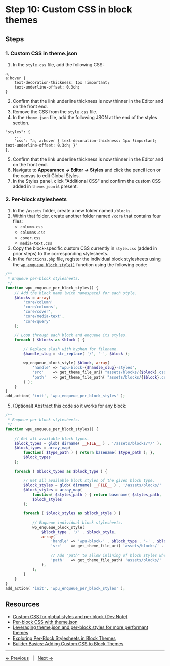 # Step 10: Custom CSS in block themes

## Steps

### 1. Custom CSS in theme.json

1. In the `style.css` file, add the following CSS:
```
a, 
a:hover { 
    text-decoration-thickness: 1px !important; 
    text-underline-offset: 0.3ch;
}
```
2. Confirm that the link underline thickness is now thinner in the Editor and on the front end.
3. Remove the CSS from the `style.css` file. 
4. In the `theme.json` file, add the following JSON at the end of the styles section. 
```
"styles": {
    ...
    "css": "a, a:hover { text-decoration-thickness: 1px !important; text-underline-offset: 0.3ch; }"
},
```
5. Confirm that the link underline thickness is now thinner in the Editor and on the front end.
6. Navigate to **Appearance → Editor → Styles** and click the pencil icon or the canvas to edit Global Styles.
7. In the Styles panel, click "Additional CSS" and confirm the custom CSS added in `theme.json` is present.

### 2. Per-block stylesheets

1. In the `/assets` folder, create a new folder named `/blocks`.
2. Within that folder, create another folder named `/core` that contains four files:
    - `column.css`
    - `columns.css`
    - `cover.css`
    - `media-text.css`
3. Copy the block-specific custom CSS currently in `style.css` (added in prior steps) to the corresponding stylesheets.
4. In the `functions.php` file, register the individual block stylesheets using the [`wp_enqueue_block_style()`](https://developer.wordpress.org/reference/functions/wp_enqueue_block_style/) function using the following code:
```php
/**
 * Enqueue per-block stylesheets.
 */
function wpu_enqueue_per_block_styles() {
    // Add the block name (with namespace) for each style.
    $blocks = array(
        'core/column'
        'core/columns',
        'core/cover',
        'core/media-text',
        'core/query'
    );

    // Loop through each block and enqueue its styles.
    foreach ( $blocks as $block ) {

        // Replace slash with hyphen for filename.
        $handle_slug = str_replace( '/', '-', $block );

        wp_enqueue_block_style( $block, array(
            'handle' => "wpu-block-{$handle_slug}-styles",
            'src'    => get_theme_file_uri( "assets/blocks/{$block}.css" ),
            'path'   => get_theme_file_path( "assets/blocks/{$block}.css" )
        ) );
    }
}
add_action( 'init', 'wpu_enqueue_per_block_styles' );
```
5. (Optional) Abstract this code so it works for any block:
```php
/**
 * Enqueue per-block stylesheets.
 */
function wpu_enqueue_per_block_styles() {

	// Get all available block types.
	$block_types = glob( dirname( __FILE__ ) . '/assets/blocks/*/' );
	$block_types = array_map(
		function( $type_path ) { return basename( $type_path ); },
		$block_types
	);

	foreach ( $block_types as $block_type ) {

		// Get all available block styles of the given block type.
		$block_styles = glob( dirname( __FILE__ ) . '/assets/blocks/' . $block_type . '/*.css' );
		$block_styles = array_map(
			function( $styles_path ) { return basename( $styles_path, '.css' ); },
			$block_styles
		);

		foreach ( $block_styles as $block_style ) {

			// Enqueue individual block stylesheets.
			wp_enqueue_block_style(
				$block_type . '/' . $block_style,
				array(
					'handle' => 'wpu-block-' . $block_type . '-' . $block_style . '-styles',
					'src'    => get_theme_file_uri( 'assets/blocks/' . $block_type . '/' . $block_style . '.css' ),

					// Add "path" to allow inlining of block styles when possible.
					'path'   => get_theme_file_path( 'assets/blocks/' . $block_type . '/' . $block_style . '.css' ),
				),
			);
		}
	}
}
add_action( 'init', 'wpu_enqueue_per_block_styles' );
```

## Resources
- [Custom CSS for global styles and per block (Dev Note)](https://make.wordpress.org/core/2023/03/06/custom-css-for-global-styles-and-per-block/)
- [Per-block CSS with theme.json](https://developer.wordpress.org/news/2023/04/per-block-css-with-theme-json/)
- [Leveraging theme.json and per-block styles for more performant themes](https://developer.wordpress.org/news/2022/12/leveraging-theme-json-and-per-block-styles-for-more-performant-themes/)
- [Exploring Per-Block Stylesheets in Block Themes](https://wpengine.com/builders/per-block-stylesheets/)
- [Builder Basics: Adding Custom CSS to Block Themes](https://wordpress.tv/2023/02/08/builder-basics-adding-custom-css-to-block-themes/)

---
[← Previous](/steps/step-9/readme.md) &nbsp;&nbsp;|&nbsp;&nbsp; [Next →](/steps/step-11/readme.md)
